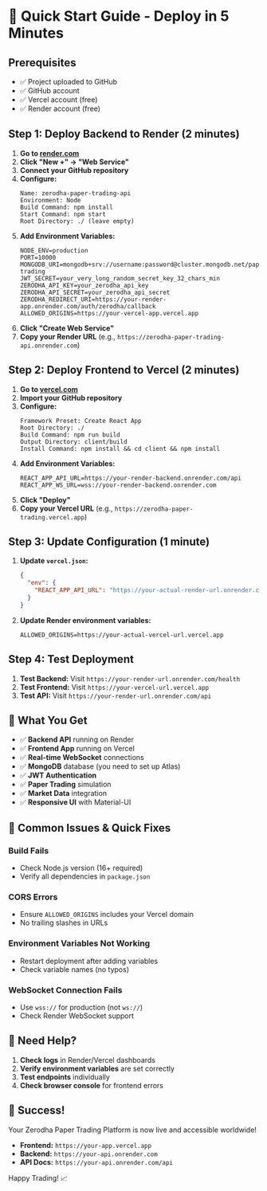 # 🚀 Quick Start Guide - Deploy in 5 Minutes

## Prerequisites
- ✅ Project uploaded to GitHub
- ✅ GitHub account
- ✅ Vercel account (free)
- ✅ Render account (free)

## Step 1: Deploy Backend to Render (2 minutes)

1. **Go to [render.com](https://render.com)**
2. **Click "New +" → "Web Service"**
3. **Connect your GitHub repository**
4. **Configure:**
   ```
   Name: zerodha-paper-trading-api
   Environment: Node
   Build Command: npm install
   Start Command: npm start
   Root Directory: ./ (leave empty)
   ```
5. **Add Environment Variables:**
   ```
   NODE_ENV=production
   PORT=10000
   MONGODB_URI=mongodb+srv://username:password@cluster.mongodb.net/paper-trading
   JWT_SECRET=your_very_long_random_secret_key_32_chars_min
   ZERODHA_API_KEY=your_zerodha_api_key
   ZERODHA_API_SECRET=your_zerodha_api_secret
   ZERODHA_REDIRECT_URI=https://your-render-app.onrender.com/auth/zerodha/callback
   ALLOWED_ORIGINS=https://your-vercel-app.vercel.app
   ```
6. **Click "Create Web Service"**
7. **Copy your Render URL** (e.g., `https://zerodha-paper-trading-api.onrender.com`)

## Step 2: Deploy Frontend to Vercel (2 minutes)

1. **Go to [vercel.com](https://vercel.com)**
2. **Import your GitHub repository**
3. **Configure:**
   ```
   Framework Preset: Create React App
   Root Directory: ./
   Build Command: npm run build
   Output Directory: client/build
   Install Command: npm install && cd client && npm install
   ```
4. **Add Environment Variables:**
   ```
   REACT_APP_API_URL=https://your-render-backend.onrender.com/api
   REACT_APP_WS_URL=wss://your-render-backend.onrender.com
   ```
5. **Click "Deploy"**
6. **Copy your Vercel URL** (e.g., `https://zerodha-paper-trading.vercel.app`)

## Step 3: Update Configuration (1 minute)

1. **Update `vercel.json`:**
   ```json
   {
     "env": {
       "REACT_APP_API_URL": "https://your-actual-render-url.onrender.com"
     }
   }
   ```

2. **Update Render environment variables:**
   ```
   ALLOWED_ORIGINS=https://your-actual-vercel-url.vercel.app
   ```

## Step 4: Test Deployment

1. **Test Backend:** Visit `https://your-render-url.onrender.com/health`
2. **Test Frontend:** Visit `https://your-vercel-url.vercel.app`
3. **Test API:** Visit `https://your-render-url.onrender.com/api`

## 🎯 What You Get

- ✅ **Backend API** running on Render
- ✅ **Frontend App** running on Vercel
- ✅ **Real-time WebSocket** connections
- ✅ **MongoDB** database (you need to set up Atlas)
- ✅ **JWT Authentication**
- ✅ **Paper Trading** simulation
- ✅ **Market Data** integration
- ✅ **Responsive UI** with Material-UI

## 🚨 Common Issues & Quick Fixes

### Build Fails
- Check Node.js version (16+ required)
- Verify all dependencies in `package.json`

### CORS Errors
- Ensure `ALLOWED_ORIGINS` includes your Vercel domain
- No trailing slashes in URLs

### Environment Variables Not Working
- Restart deployment after adding variables
- Check variable names (no typos)

### WebSocket Connection Fails
- Use `wss://` for production (not `ws://`)
- Check Render WebSocket support

## 🔧 Need Help?

1. **Check logs** in Render/Vercel dashboards
2. **Verify environment variables** are set correctly
3. **Test endpoints** individually
4. **Check browser console** for frontend errors

## 🎉 Success!

Your Zerodha Paper Trading Platform is now live and accessible worldwide!

- **Frontend:** `https://your-app.vercel.app`
- **Backend:** `https://your-api.onrender.com`
- **API Docs:** `https://your-api.onrender.com/api`

Happy Trading! 📈

